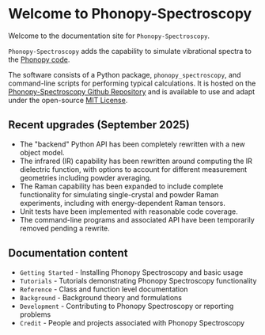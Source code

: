 # Welcome to Phonopy-Spectroscopy

Welcome to the documentation site for `Phonopy-Spectroscopy`.

`Phonopy-Spectroscopy` adds the capability to simulate vibrational spectra to the [Phonopy code](https://phonopy.github.io/phonopy/).

The software consists of a Python package, `phonopy_spectroscopy`, and command-line scripts for performing typical calculations.
It is hosted on the [Phonopy-Spectroscopy Github Repository](https:skelton-group.github.io/phonopy_spectroscopy) and is available to use and adapt under the open-source [MIT License](https://github.com/lucydot/Phonopy-Spectroscopy/blob/develop/LICENSE).

## Recent upgrades (September 2025)

* The "backend" Python API has been completely rewritten with a new object model.
* The infrared (IR) capability has been rewritten around computing the IR dielectric function, with options to account for different measurement geometries including powder averaging.
* The Raman capability has been expanded to include complete functionality for simulating single-crystal and powder Raman experiments, including with energy-dependent Raman tensors.
* Unit tests have been implemented with reasonable code coverage.
* The command-line programs and associated API have been temporarily removed pending a rewrite.

## Documentation content

* `Getting Started` - Installing Phonopy Spectroscopy and basic usage
* `Tutorials` - Tutorials demonstrating Phonopy Spectroscopy functionality
* `Reference` - Class and function level documentation
* `Background`  - Background theory and formulations
* `Development` - Contributing to Phonopy Spectroscopy or reporting problems
* `Credit` - People and projects associated with Phonopy Spectroscopy

